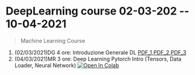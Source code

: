 # DeepLearning course 02-03-202 -- 10-04-2021 

> Machine Learning Course

1. (02/03/2021)DG 4 ore: Introduzione Generale DL [PDF_1](pdf/00_intro_ML.pdf),[PDF_2](pdf/1_IOT_INtro.pdf),[PDF_3](pdf/2_open_ledger.pdf)
2. (04/03/2021)MR 3 ore:  Deep Learning Pytorch Intro (Tensors, Data Loader, Neural Network)
[![Open In Colab](https://colab.research.google.com/assets/colab-badge.svg)](https://colab.research.google.com/github/visiont3lab/deep-learning-course/blob/main/colab/Intro_to_pytorch.ipynb)
